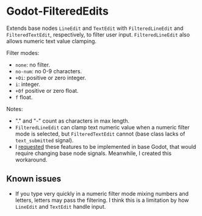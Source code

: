 # Godot-FilteredEdits

Extends base nodes `LineEdit` and `TextEdit` with `FilteredLineEdit` and `FilteredTextEdit`, respectively, to filter user input. `FilteredLineEdit` also allows numeric text value clamping.

Filter modes:
- `none`: no filter.
- `no-num`: no 0-9 characters.
- `+0i`: positive or zero integer.
- `i`: integer.
- `+0f` positive or zero float.
- `f` float.

Notes:
- "." and "-" count as characters in max length.
- `FilteredLineEdit` can clamp text numeric value when a numeric filter mode is selected, but `FilteredTextEdit` cannot (base class lacks of `text_submitted` signal).
- I [requested](https://github.com/godotengine/godot-proposals/issues/7193) these features to be implemented in base Godot, that would require changing base node signals. Meanwhile, I created this workaround.

## Known issues

- If you type very quickly in a numeric filter mode mixing numbers and letters, letters may pass the filtering. I think this is a limitation by how `LineEdit` and `TextEdit` handle input.
